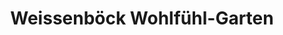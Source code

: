 ---
title: "Weissenböck Wohlfühl-Garten"
url: /gerasdorf-bei-wien/weissenboeck-wohlfuehl-garten/
shop: Baustoffe
---